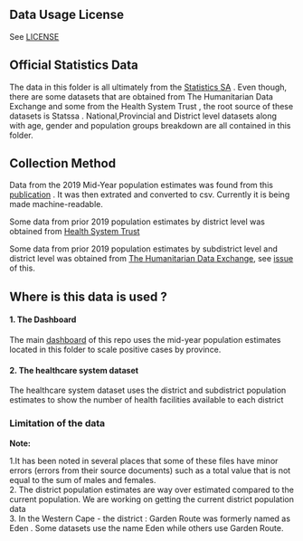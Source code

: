 ## Data Usage License
See [LICENSE](https://github.com/dsfsi/covid19za/blob/master/data/LICENSE.md)

## Official Statistics Data

The data in this folder is  all  ultimately from the [Statistics SA](http://www.statssa.gov.za/) . Even though, there are some datasets that are obtained from The Humanitarian Data Exchange and some from the Health System Trust , the root source of these datasets is Statssa  . National,Provincial and District level datasets along with age, gender and population groups breakdown are all contained in this folder.

## Collection Method

Data from the 2019 Mid-Year population estimates was found from this [publication](http://www.statssa.gov.za/?page_id=1854&PPN=P0302&SCH=7668) . It was then extrated and converted to csv. Currently it is being made machine-readable.

Some data from prior 2019 population estimates by district level was obtained from [Health System Trust](https://www.hst.org.za/)

Some data from prior 2019 population estimates by subdistrict level and district level was obtained from [The Humanitarian Data Exchange](https://data.humdata.org/dataset/south-africa-administrative-levels-0-3-population-statistics), see [issue](https://github.com/dsfsi/covid19za/issues/115) of this.

##  Where is this data is used ?

#### 1. The Dashboard

The main [dashboard](https://datastudio.google.com/u/0/reporting/1b60bdc7-bec7-44c9-ba29-be0e043d8534/page/ayBLB) of this repo uses the mid-year population estimates located in this folder to scale positive cases by province.

#### 2. The healthcare system dataset

The healthcare system dataset uses the district and subdistrict population estimates to show the number of health facilities available to each district

### Limitation of the data

**Note:** 

1.It has been noted in several places that some of these files have minor errors (errors from  their source documents) such as a total value that is not equal to the sum of males and females. <br>
2. The district population estimates are way over estimated compared to the current population. We are working on getting the current district population data <br>
3. In the Western Cape - the district : Garden Route was formerly named as Eden . Some datasets use the name Eden while others use Garden Route.

